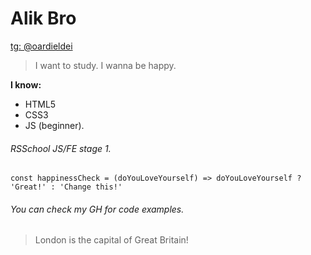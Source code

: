 # Alik Bro
[tg: @oardieldei](https://t.me/oardieldei)

> I want to study. I wanna be happy.

**I know:**
* HTML5
* CSS3
* JS (beginner).
###### RSSchool JS/FE stage 1.
```const happinessCheck = (doYouLoveYourself) => doYouLoveYourself ? 'Great!' : 'Change this!'```

###### You can check my GH for code examples.

> London is the capital of Great Britain!